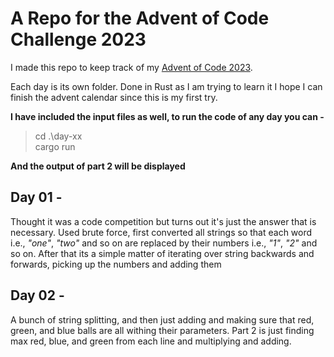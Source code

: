# A Repo for the Advent of Code Challenge 2023

I made this repo to keep track of my [Advent of Code 2023](https://adventofcode.com/2023).

Each day is its own folder. Done in Rust as I am trying to learn it I hope I can finish the advent calendar since this is my first try.

**I have included the input files as well, to run the code of any day you can -**
> cd .\day-xx\
> cargo run

**And the output of part 2 will be displayed**

## Day 01 - 
Thought it was a code competition but turns out it's just the answer that is necessary.
Used brute force, first converted all strings so that each word i.e., *"one"*, *"two"* and so on are replaced by their numbers i.e., *"1"*, *"2"* and so on.
After that its a simple matter of iterating over string backwards and forwards, picking up the numbers and adding them

## Day 02 -
A bunch of string splitting, and then just adding and making sure that red, green, and blue balls are all withing their parameters.
Part 2 is just finding max red, blue, and green from each line and multiplying and adding.

